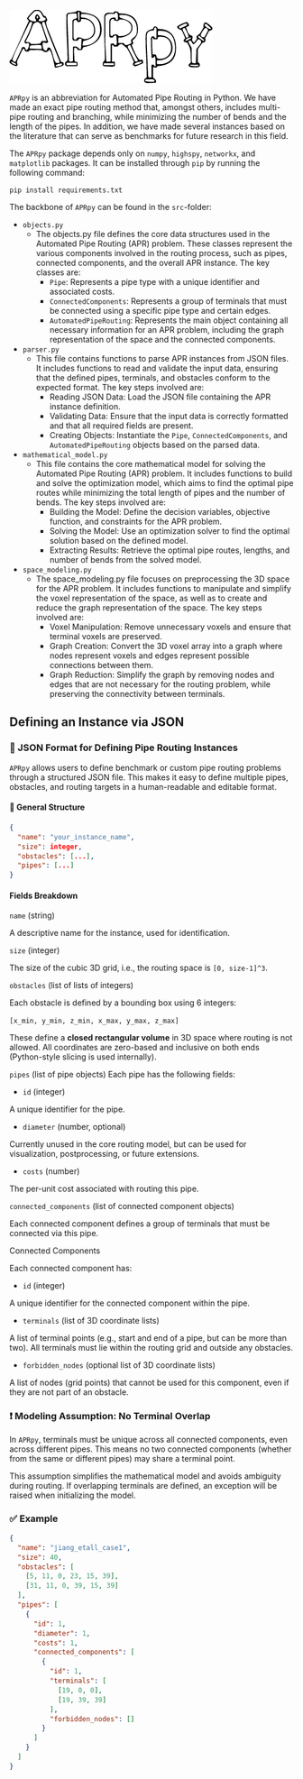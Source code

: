 ![Logo](additional_files/logo.png)

`APRpy` is an abbreviation for Automated Pipe Routing in Python.
We have made an exact pipe routing method that, amongst others, includes multi-pipe routing and branching, while
minimizing the number of bends and the length of the pipes. In addition, we have made several instances based
on the literature that can serve as benchmarks for future research in this field.

The `APRpy` package depends only on `numpy`, `highspy`, `networkx`, and `matplotlib` packages. It can be installed
through `pip` by running the following command:

```
pip install requirements.txt
```

The backbone of `APRpy` can be found in the `src`-folder:
- `objects.py`
  - The objects.py file defines the core data structures used in the Automated Pipe Routing (APR) problem. These classes represent the various components involved in the routing process, such as pipes, connected components, and the overall APR instance. The key classes are:  
    - `Pipe`: Represents a pipe type with a unique identifier and associated costs.
    - `ConnectedComponents`: Represents a group of terminals that must be connected using a specific pipe type and certain edges.
    - `AutomatedPipeRouting`: Represents the main object containing all necessary information for an APR problem, including the graph representation of the space and the connected components.
- `parser.py`
  - This file contains functions to parse APR instances from JSON files. It includes functions to read and validate the input data, ensuring that the defined pipes, terminals, and obstacles conform to the expected format. The key steps involved are:
    - Reading JSON Data: Load the JSON file containing the APR instance definition.
    - Validating Data: Ensure that the input data is correctly formatted and that all required fields are present.
    - Creating Objects: Instantiate the `Pipe`, `ConnectedComponents`, and `AutomatedPipeRouting` objects based on the parsed data.
- `mathematical_model.py`
  - This file contains the core mathematical model for solving the Automated Pipe Routing (APR) problem. It includes functions to build and solve the optimization model, which aims to find the optimal pipe routes while minimizing the total length of pipes and the number of bends. The key steps involved are:  
    - Building the Model: Define the decision variables, objective function, and constraints for the APR problem.
    - Solving the Model: Use an optimization solver to find the optimal solution based on the defined model.
    - Extracting Results: Retrieve the optimal pipe routes, lengths, and number of bends from the solved model.
- `space_modeling.py`
  - The space_modeling.py file focuses on preprocessing the 3D space for the APR problem. It includes functions to manipulate and simplify the voxel representation of the space, as well as to create and reduce the graph representation of the space. The key steps involved are:
      - Voxel Manipulation: Remove unnecessary voxels and ensure that terminal voxels are preserved.
      - Graph Creation: Convert the 3D voxel array into a graph where nodes represent voxels and edges represent possible connections between them.
      - Graph Reduction: Simplify the graph by removing nodes and edges that are not necessary for the routing problem, while preserving the connectivity between terminals.

## Defining an Instance via JSON

### 📄 JSON Format for Defining Pipe Routing Instances

`APRpy` allows users to define benchmark or custom pipe routing problems through a structured JSON file. This makes it easy to define multiple pipes, obstacles, and routing targets in a human-readable and editable format.

#### 🔧 General Structure
```json
{
  "name": "your_instance_name",
  "size": integer,
  "obstacles": [...],
  "pipes": [...]
}
```
#### Fields Breakdown
`name` (string)

A descriptive name for the instance, used for identification.

`size` (integer)

The size of the cubic 3D grid, i.e., the routing space is `[0, size-1]^3`.

`obstacles` (list of lists of integers)

Each obstacle is defined by a bounding box using 6 integers:

`[x_min, y_min, z_min, x_max, y_max, z_max]`

These define a **closed rectangular volume** in 3D space where routing is not allowed. All coordinates are zero-based and inclusive on both ends (Python-style slicing is used internally).

`pipes` (list of pipe objects)
Each pipe has the following fields:

- `id` (integer)

A unique identifier for the pipe.

- `diameter` (number, optional)

Currently unused in the core routing model, but can be used for visualization, postprocessing, or future extensions.

- `costs` (number)

The per-unit cost associated with routing this pipe.

`connected_components` (list of connected component objects)

Each connected component defines a group of terminals that must be connected via this pipe.

Connected Components

Each connected component has:

- `id` (integer)

A unique identifier for the connected component within the pipe.

- `terminals` (list of 3D coordinate lists)

A list of terminal points (e.g., start and end of a pipe, but can be more than two). All terminals must lie within the routing grid and outside any obstacles.

- `forbidden_nodes` (optional list of 3D coordinate lists)

A list of nodes (grid points) that cannot be used for this component, even if they are not part of an obstacle.

### ❗ Modeling Assumption: No Terminal Overlap
In `APRpy`, terminals must be unique across all connected components, even across different pipes. This means no two connected components (whether from the same or different pipes) may share a terminal point.

This assumption simplifies the mathematical model and avoids ambiguity during routing. If overlapping terminals are defined, an exception will be raised when initializing the model.

### ✅ Example
```json
{
  "name": "jiang_etall_case1",
  "size": 40,
  "obstacles": [
    [5, 11, 0, 23, 15, 39],
    [31, 11, 0, 39, 15, 39]
  ],
  "pipes": [
    {
      "id": 1,
      "diameter": 1,
      "costs": 1,
      "connected_components": [
        {
          "id": 1,
          "terminals": [
            [19, 0, 0],
            [19, 39, 39]
          ],
          "forbidden_nodes": []
        }
      ]
    }
  ]
}
```